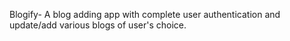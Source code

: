 
Blogify- A blog adding app with complete user authentication and update/add various blogs of user's choice.
